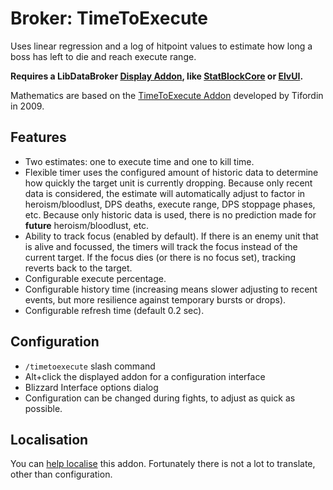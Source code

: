 Broker: TimeToExecute
=====================

Uses linear regression and a log of hitpoint values to estimate how long
a boss has left to die and reach execute range.

**Requires a LibDataBroker [Display Addon][], like [StatBlockCore][] or
[ElvUI][].**

Mathematics are based on the [TimeToExecute Addon][] developed by
Tifordin in 2009.

Features
--------

- Two estimates: one to execute time and one to kill time.
- Flexible timer uses the configured amount of historic data to
  determine how quickly the target unit is currently dropping. Because
  only recent data is considered, the estimate will automatically adjust
  to factor in heroism/bloodlust, DPS deaths, execute range, DPS
  stoppage phases, etc. Because only historic data is used, there is no
  prediction made for **future** heroism/bloodlust, etc.
- Ability to track focus (enabled by default). If there is an enemy unit
  that is alive and focussed, the timers will track the focus instead of
  the current target. If the focus dies (or there is no focus set),
  tracking reverts back to the target.
- Configurable execute percentage.
- Configurable history time (increasing means slower adjusting to recent
  events, but more resilience against temporary bursts or drops).
- Configurable refresh time (default 0.2 sec).

Configuration
-------------

- `/timetoexecute` slash command
- Alt+click the displayed addon for a configuration interface
- Blizzard Interface options dialog
- Configuration can be changed during fights, to adjust as quick as
  possible.

Localisation
------------

You can [help localise][] this addon. Fortunately there is not a lot to
translate, other than configuration.

[help localise]: https://www.wowace.com/projects/broker-timetoexecute/localization
[Display Addon]: https://github.com/tekkub/libdatabroker-1-1/wiki/addons-using-ldb
[StatBlockCore]: https://www.curseforge.com/wow/addons/stat-block-core
[ElvUI]: https://www.tukui.org/classic-addons.php?id=2
[TimeToExecute Addon]: https://www.wowace.com/projects/timetoexecute
